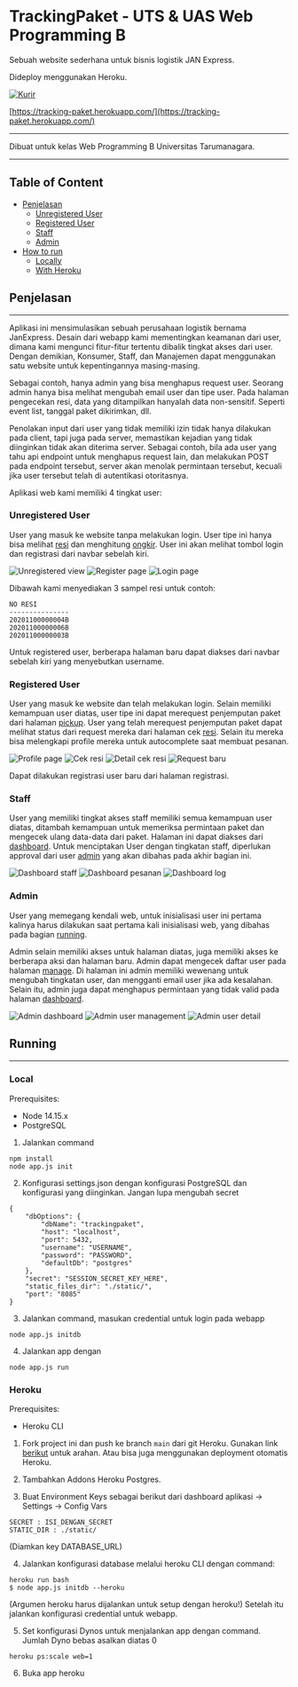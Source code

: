 # TrackingPaket - UTS & UAS Web Programming B

Sebuah website sederhana untuk bisnis logistik JAN Express.

Dideploy menggunakan Heroku.

<a href="https://tracking-paket.herokuapp.com/">
<img src="https://github.com/Kelompok-19/TrackingPaket/blob/master/static/img/kurir.jpg" alt="Kurir">
</a>

[https://tracking-paket.herokuapp.com/](https://tracking-paket.herokuapp.com/)

***

Dibuat untuk kelas Web Programming B Universitas Tarumanagara.

***

## Table of Content

* [Penjelasan](#penjelasan)
    * [Unregistered User](#unregistered-user)
    * [Registered User](#registered-user)
    * [Staff](#staff)
    * [Admin](#admin)
* [How to run](#running)
    * [Locally](#local)
    * [With Heroku](#heroku)

## Penjelasan
---

Aplikasi ini mensimulasikan sebuah perusahaan logistik bernama JanExpress. Desain dari webapp kami mementingkan keamanan dari user, dimana kami mengunci fitur-fitur tertentu dibalik tingkat akses dari user. Dengan demikian, Konsumer, Staff, dan Manajemen dapat menggunakan satu website untuk kepentingannya masing-masing.

Sebagai contoh, hanya admin yang bisa menghapus request user. Seorang admin hanya bisa melihat mengubah email user dan tipe user.
Pada halaman pengecekan resi, data yang ditampilkan hanyalah data non-sensitif. Seperti event list, tanggal paket dikirimkan, dll.

Penolakan input dari user yang tidak memiliki izin tidak hanya dilakukan pada client, tapi juga pada server, memastikan kejadian yang tidak diinginkan tidak akan diterima server. Sebagai contoh, bila ada user yang tahu api endpoint untuk menghapus request lain, dan melakukan POST pada endpoint tersebut, server akan menolak permintaan tersebut, kecuali jika user tersebut telah di autentikasi otoritasnya.

Aplikasi web kami memiliki 4 tingkat user:

### Unregistered User

User yang masuk ke website tanpa melakukan login. User tipe ini hanya bisa melihat [resi](https://tracking-paket.herokuapp.com/status) dan menghitung [ongkir](https://tracking-paket.herokuapp.com/ongkir). User ini akan melihat tombol login dan registrasi dari navbar sebelah kiri.

![Unregistered view](https://github.com/anthonyme00/github-markdown-resource/blob/main/tracking-paket/unregistered.png)
![Register page](https://github.com/anthonyme00/github-markdown-resource/blob/main/tracking-paket/register.png)
![Login page](https://github.com/anthonyme00/github-markdown-resource/blob/main/tracking-paket/login.png)

Dibawah kami menyediakan 3 sampel resi untuk contoh:

```
NO RESI
---------------
20201100000004B
20201100000006B
20201100000003B
```

Untuk registered user, berberapa halaman baru dapat diakses dari navbar sebelah kiri yang menyebutkan username.

### Registered User

User yang masuk ke website dan telah melakukan login. Selain memiliki kemampuan user diatas, user tipe ini dapat merequest penjemputan paket dari halaman [pickup](https://tracking-paket.herokuapp.com/pickup).
User yang telah merequest penjemputan paket dapat melihat status dari request mereka dari halaman cek [resi](https://tracking-paket.herokuapp.com/status). Selain itu mereka bisa melengkapi profile mereka untuk autocomplete saat membuat pesanan.

![Profile page](https://github.com/anthonyme00/github-markdown-resource/blob/main/tracking-paket/profile.png)
![Cek resi](https://github.com/anthonyme00/github-markdown-resource/blob/main/tracking-paket/cek-resi.png)
![Detail cek resi](https://github.com/anthonyme00/github-markdown-resource/blob/main/tracking-paket/cek-resi-detail.png)
![Request baru](https://github.com/anthonyme00/github-markdown-resource/blob/main/tracking-paket/pesanan.png)

Dapat dilakukan registrasi user baru dari halaman registrasi.

### Staff

User yang memiliki tingkat akses staff memiliki semua kemampuan user diatas, ditambah kemampuan untuk memeriksa permintaan paket dan mengecek ulang data-data dari paket. Halaman ini dapat diakses dari [dashboard](https://tracking-paket.herokuapp.com/dashboard). Untuk menciptakan User dengan tingkatan staff, diperlukan approval dari user [admin](#admin) yang akan dibahas pada akhir bagian ini.

![Dashboard staff](https://github.com/anthonyme00/github-markdown-resource/blob/main/tracking-paket/staff-dashboard.png)
![Dashboard pesanan](https://github.com/anthonyme00/github-markdown-resource/blob/main/tracking-paket/dashboard-pesanan.png)
![Dashboard log](https://github.com/anthonyme00/github-markdown-resource/blob/main/tracking-paket/dashboard-log.png)

### Admin

User yang memegang kendali web, untuk inisialisasi user ini pertama kalinya harus dilakukan saat pertama kali inisialisasi web, yang dibahas pada bagian [running](#running).

Admin selain memiliki akses untuk halaman diatas, juga memiliki akses ke berberapa aksi dan halaman baru. Admin dapat mengecek daftar user pada halaman [manage](https://tracking-paket.herokuapp.com/admin). Di halaman ini admin memiliki wewenang untuk mengubah tingkatan user, dan mengganti email user jika ada kesalahan.
Selain itu, admin juga dapat menghapus permintaan yang tidak valid pada halaman [dashboard](https://tracking-paket.herokuapp.com/dashboard).

![Admin dashboard](https://github.com/anthonyme00/github-markdown-resource/blob/main/tracking-paket/admin-dashboard.png)
![Admin user management](https://github.com/anthonyme00/github-markdown-resource/blob/main/tracking-paket/admin-manage.png)
![Admin user detail](https://github.com/anthonyme00/github-markdown-resource/blob/main/tracking-paket/admin-manage-detail.png)

## Running
---

### Local
Prerequisites:
- Node 14.15.x
- PostgreSQL


1. Jalankan command
```
npm install
node app.js init
```
2. Konfigurasi settings.json dengan konfigurasi PostgreSQL dan konfigurasi yang diinginkan. Jangan lupa mengubah secret
```
{
    "dbOptions": {
        "dbName": "trackingpaket",
        "host": "localhost",
        "port": 5432,
        "username": "USERNAME",
        "password": "PASSWORD",
        "defaultDb": "postgres"
    },
    "secret": "SESSION_SECRET_KEY_HERE",
    "static_files_dir": "./static/",
    "port": "8085"
}
```
3. Jalankan command, masukan credential untuk login pada webapp
```
node app.js initdb
```
4. Jalankan app dengan
```
node app.js run
```

### Heroku
Prerequisites:
- Heroku CLI


1. Fork project ini dan push ke branch `main` dari git Heroku. Gunakan link [berikut](https://devcenter.heroku.com/articles/getting-started-with-nodejs?singlepage=true) untuk arahan. Atau bisa juga menggunakan deployment otomatis Heroku.

2. Tambahkan Addons Heroku Postgres.

3. Buat Environment Keys sebagai berikut dari dashboard aplikasi -> Settings -> Config Vars
```
SECRET : ISI_DENGAN_SECRET
STATIC_DIR : ./static/
```
   (Diamkan key DATABASE_URL)
   
4. Jalankan konfigurasi database melalui heroku CLI dengan command:
```
heroku run bash
$ node app.js initdb --heroku
```
   (Argumen heroku harus dijalankan untuk setup dengan heroku!)
   Setelah itu jalankan konfigurasi credential untuk webapp.
   
5. Set konfigurasi Dynos untuk menjalankan app dengan command. Jumlah Dyno bebas asalkan diatas 0
```
heroku ps:scale web=1
```
6. Buka app heroku
